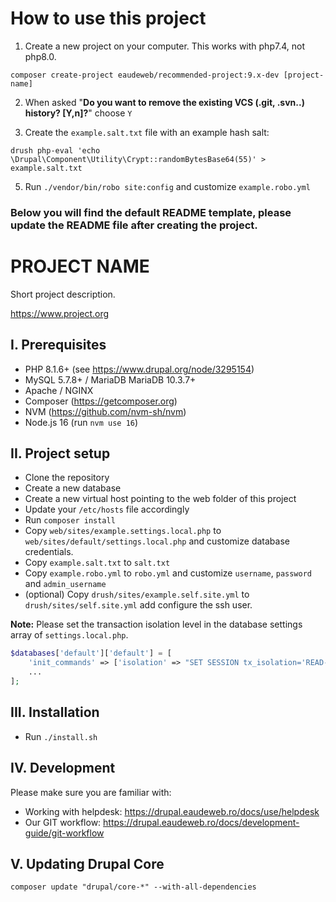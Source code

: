 # How to use this project

1. Create a new project on your computer. This works with php7.4, not php8.0.

```
composer create-project eaudeweb/recommended-project:9.x-dev [project-name]
```

2. When asked "**Do you want to remove the existing VCS (.git, .svn..) history? [Y,n]?**" choose `Y`

4. Create the `example.salt.txt` file with an example hash salt:

```
drush php-eval 'echo \Drupal\Component\Utility\Crypt::randomBytesBase64(55)' > example.salt.txt
```
5. Run `./vendor/bin/robo site:config` and customize `example.robo.yml`


### Below you will find the default README template, please update the README file after creating the project.

# PROJECT NAME

Short project description.

https://www.project.org

## I. Prerequisites

* PHP  8.1.6+ (see https://www.drupal.org/node/3295154)
* MySQL 5.7.8+ / MariaDB MariaDB 10.3.7+
* Apache / NGINX
* Composer (https://getcomposer.org)
* NVM (https://github.com/nvm-sh/nvm)
* Node.js 16 (run `nvm use 16`)

## II. Project setup

* Clone the repository
* Create a new database
* Create a new virtual host pointing to the web folder of this project
* Update your `/etc/hosts` file accordingly
* Run `composer install`
* Copy `web/sites/example.settings.local.php` to `web/sites/default/settings.local.php` and customize database credentials.
* Copy `example.salt.txt` to `salt.txt`
* Copy `example.robo.yml` to `robo.yml` and customize `username`, `password` and `admin_username`
* (optional) Copy `drush/sites/example.self.site.yml` to `drush/sites/self.site.yml` add configure the ssh user.

**Note:** Please set the transaction isolation level in the database settings array of `settings.local.php`.

```php
$databases['default']['default'] = [
    'init_commands' => ['isolation' => "SET SESSION tx_isolation='READ-COMMITTED'"],
    ...
];
```

## III. Installation

* Run `./install.sh`

## IV. Development

Please make sure you are familiar with:
* Working with helpdesk: https://drupal.eaudeweb.ro/docs/use/helpdesk
* Our GIT workflow: https://drupal.eaudeweb.ro/docs/development-guide/git-workflow

## V. Updating Drupal Core

`composer update "drupal/core-*" --with-all-dependencies`

